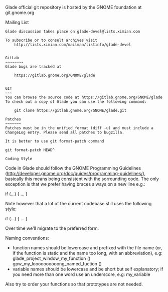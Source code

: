Glade official git repository is hosted by the GNOME foundation at
git.gnome.org

Mailing List
~~~~~~~~~~~~
Glade discussion takes place on glade-devel@lists.ximian.com

To subscribe or to consult archives visit
	http://lists.ximian.com/mailman/listinfo/glade-devel


GitLab
~~~~~~~~
Glade bugs are tracked at

	https://gitlab.gnome.org/GNOME/glade


GIT
~~~
You can browse the source code at https://gitlab.gnome.org/GNOME/glade
To check out a copy of Glade you can use the following command:

	git clone https://gitlab.gnome.org/GNOME/glade.git

Patches
~~~~~~~
Patches must be in the unified format (diff -u) and must include a
ChangeLog entry. Please send all patches to bugzilla.

It is better to use git format-patch command

git format-patch HEAD^

Coding Style
~~~~~~~~~~~~
Code in Glade should follow the GNOME Programming Guidelines
(http://developer.gnome.org/doc/guides/programming-guidelines/),
basically this means being consistent with the sorrounding code.
The only exception is that we prefer having braces always on a new line
e.g.:

if (...)
  {
    ...
  }

Note however that a lot of the current codebase still uses the following
style:

if (...) {
  ...
}

Over time we'll migrate to the preferred form.

Naming conventions:
- function names should be lowercase and prefixed with the
  file name (or, if the function is static and the name too long,
  with an abbreviation), e.g:
  glade_project_window_my_function () 
  gpw_my_loooooooooong_named_fuction ()
- variable names should be lowercase and be short but self explanatory;
  if you need more than one word use an underscore, e.g:
  my_variable

Also try to order your functions so that prototypes are not needed.



